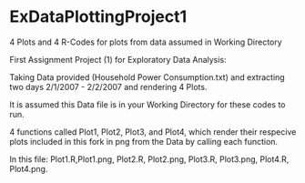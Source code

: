 # ExDataPlottingProject1
4 Plots and 4 R-Codes for plots from data assumed in Working Directory

First Assignment Project (1) for Exploratory Data Analysis:

Taking Data provided (Household Power Consumption.txt) and extracting two days 2/1/2007 - 2/2/2007 and rendering 4 Plots.

It is assumed this Data file is in your Working Directory for these codes to run.

4 functions called Plot1, Plot2, Plot3, and Plot4, which render their respecive plots included in this fork in png from the Data by calling each function.

In this file: Plot1.R,Plot1.png, Plot2.R, Plot2.png, Plot3.R, Plot3.png, Plot4.R, Plot4.png.
